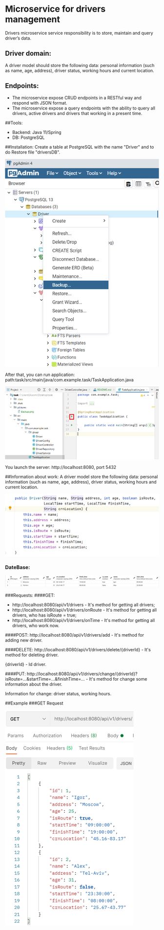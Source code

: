 # Microservice for drivers management
Drivers microservice service responsibility is to store, maintain and query driver’s data.

## Driver domain:
A driver model should store the following data: personal information (such as name, age,
address), driver status, working hours and current location.

## Endpoints:
* The microservice expose CRUD endpoints in a RESTful way and respond with JSON format.
* The microservice expose a query endpoints with the ability to query all drivers, active drivers and drivers that working in a present time.

##Tools:
* Backend: Java 11/Spring
* DB: PostgreSQL

##Installation:
Create a table at PostgreSQL with the name "Driver" 
and to do Restore file "driversDB".

![img.png](pictures/Backup.png)

After that, you can run application:
path:task/src/main/java/com.example.task/TaskApplication.java

![img.png](pictures/Run.png)

You launch the server: http://localhost:8080, port 5432 

##Information about work:
A driver model store the following data: personal information (such as name, age,
address), driver status, working hours and current location.

![img.png](pictures/driver.png)

### DateBase:

![img.png](pictures/db.png)

###Requests:
####GET: 
* http://localhost:8080/api/v1/drivers - It's method for getting all drivers;
* http://localhost:8080/api/v1/drivers/onRoute - It's method for getting all drivers, who has isRoute = true;
* http://localhost:8080/api/v1/drivers/onTime - It's method for getting all drivers, who work now.

####POST:
http://localhost:8080/api/v1/drivers/add - It's method for adding new driver.

####DELETE:
http://localhost:8080/api/v1/drivers/delete/{driverId} - It's method for deleting driver.

{driverId} - Id driver.

####PUT:
http://localhost:8080/api/v1/drivers/change/{driverId}?isRoute=...&startTime=...&finishTime=... - It's method for change some information about the driver.

Information for change: driver status, working hours.

##Example
###GET Request

![img.png](pictures/get.png)
                                                                                                                        

